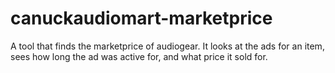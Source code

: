 # canuckaudiomart-marketprice
A tool that finds the marketprice of audiogear. It looks at the ads for an item, sees how long the ad was active for, and what price it sold for.
